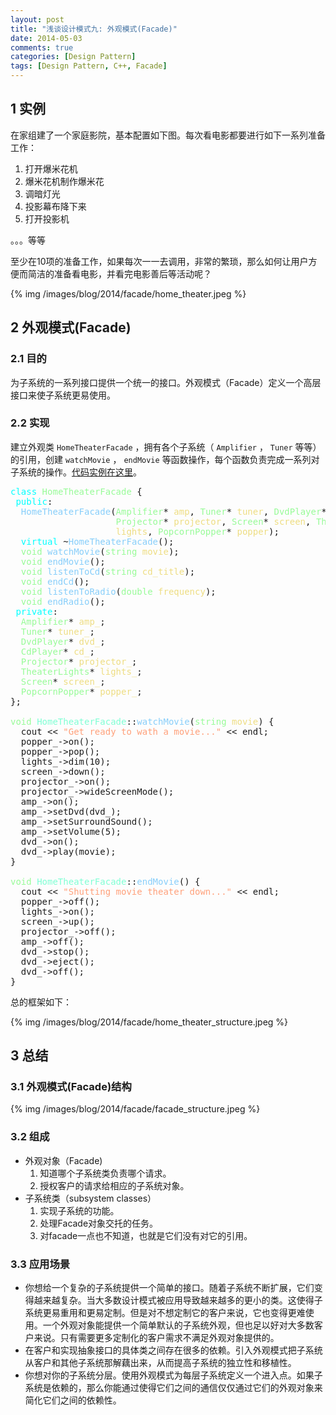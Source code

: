 ```yaml
---
layout: post
title: "浅谈设计模式九: 外观模式(Facade)"
date: 2014-05-03
comments: true
categories: [Design Pattern]
tags: [Design Pattern, C++, Facade]
---
```


<div id="outline-container-sec-1" class="outline-2">
<h2 id="sec-1"><span class="section-number-2">1</span> 实例</h2>
<div class="outline-text-2" id="text-1">
<p>
在家组建了一个家庭影院，基本配置如下图。每次看电影都要进行如下一系列准备工作：
</p>
<ol class="org-ol">
<li>打开爆米花机
</li>
<li>爆米花机制作爆米花
</li>
<li>调暗灯光
</li>
<li>投影幕布降下来
</li>
<li>打开投影机
</li>
</ol>
<p>
。。。等等
</p>

<p>
至少在10项的准备工作，如果每次一一去调用，非常的繁琐，那么如何让用户方便而简洁的准备看电影，并看完电影善后等活动呢？
</p>
{% img /images/blog/2014/facade/home_theater.jpeg %}

<!-- more -->
</div>
</div>

<div id="outline-container-sec-2" class="outline-2">
<h2 id="sec-2"><span class="section-number-2">2</span> 外观模式(Facade)</h2>
<div class="outline-text-2" id="text-2">
</div><div id="outline-container-sec-2-1" class="outline-3">
<h3 id="sec-2-1"><span class="section-number-3">2.1</span> 目的</h3>
<div class="outline-text-3" id="text-2-1">
<p>
为子系统的一系列接口提供一个统一的接口。外观模式（Facade）定义一个高层接口来使子系统更易使用。
</p>
</div>
</div>

<div id="outline-container-sec-2-2" class="outline-3">
<h3 id="sec-2-2"><span class="section-number-3">2.2</span> 实现</h3>
<div class="outline-text-3" id="text-2-2">
<p>
建立外观类 <code>HomeTheaterFacade</code> ，拥有各个子系统（ <code>Amplifier</code> ，
<code>Tuner</code> 等等）的引用，创建 <code>watchMovie</code> ， <code>endMovie</code> 等函数操作，每个函数负责完成一系列对子系统的操作。<a href="https://github.com/shishougang/DesignPattern-CPP/tree/master/src/facade">代码实例在这里</a>。
</p>

<div class="org-src-container">

<pre class="src src-c++"><span style="color: #00ffff;">class</span> <span style="color: #98fb98;">HomeTheaterFacade</span> {
 <span style="color: #00ffff;">public</span>:
  <span style="color: #87cefa;">HomeTheaterFacade</span>(<span style="color: #98fb98;">Amplifier</span>* <span style="color: #eedd82;">amp</span>, <span style="color: #98fb98;">Tuner</span>* <span style="color: #eedd82;">tuner</span>, <span style="color: #98fb98;">DvdPlayer</span>* <span style="color: #eedd82;">dvd</span>, <span style="color: #98fb98;">CdPlayer</span>* <span style="color: #eedd82;">cd</span>,
                    <span style="color: #98fb98;">Projector</span>* <span style="color: #eedd82;">projector</span>, <span style="color: #98fb98;">Screen</span>* <span style="color: #eedd82;">screen</span>, <span style="color: #98fb98;">TheaterLights</span>*
                    <span style="color: #eedd82;">lights</span>, <span style="color: #98fb98;">PopcornPopper</span>* <span style="color: #eedd82;">popper</span>);
  <span style="color: #00ffff;">virtual</span> ~<span style="color: #87cefa;">HomeTheaterFacade</span>();
  <span style="color: #98fb98;">void</span> <span style="color: #87cefa;">watchMovie</span>(<span style="color: #98fb98;">string</span> <span style="color: #eedd82;">movie</span>);
  <span style="color: #98fb98;">void</span> <span style="color: #87cefa;">endMovie</span>();
  <span style="color: #98fb98;">void</span> <span style="color: #87cefa;">listenToCd</span>(<span style="color: #98fb98;">string</span> <span style="color: #eedd82;">cd_title</span>);
  <span style="color: #98fb98;">void</span> <span style="color: #87cefa;">endCd</span>();
  <span style="color: #98fb98;">void</span> <span style="color: #87cefa;">listenToRadio</span>(<span style="color: #98fb98;">double</span> <span style="color: #eedd82;">frequency</span>);
  <span style="color: #98fb98;">void</span> <span style="color: #87cefa;">endRadio</span>();
 <span style="color: #00ffff;">private</span>:
  <span style="color: #98fb98;">Amplifier</span>* <span style="color: #eedd82;">amp_</span>;
  <span style="color: #98fb98;">Tuner</span>* <span style="color: #eedd82;">tuner_</span>;
  <span style="color: #98fb98;">DvdPlayer</span>* <span style="color: #eedd82;">dvd_</span>;
  <span style="color: #98fb98;">CdPlayer</span>* <span style="color: #eedd82;">cd_</span>;
  <span style="color: #98fb98;">Projector</span>* <span style="color: #eedd82;">projector_</span>;
  <span style="color: #98fb98;">TheaterLights</span>* <span style="color: #eedd82;">lights_</span>;
  <span style="color: #98fb98;">Screen</span>* <span style="color: #eedd82;">screen_</span>;
  <span style="color: #98fb98;">PopcornPopper</span>* <span style="color: #eedd82;">popper_</span>;
};

<span style="color: #98fb98;">void</span> <span style="color: #7fffd4;">HomeTheaterFacade</span>::<span style="color: #87cefa;">watchMovie</span>(<span style="color: #98fb98;">string</span> <span style="color: #eedd82;">movie</span>) {
  cout &lt;&lt; <span style="color: #ffa07a;">"Get ready to wath a movie..."</span> &lt;&lt; endl;
  popper_-&gt;on();
  popper_-&gt;pop();
  lights_-&gt;dim(10);
  screen_-&gt;down();
  projector_-&gt;on();
  projector_-&gt;wideScreenMode();
  amp_-&gt;on();
  amp_-&gt;setDvd(dvd_);
  amp_-&gt;setSurroundSound();
  amp_-&gt;setVolume(5);
  dvd_-&gt;on();
  dvd_-&gt;play(movie);
}

<span style="color: #98fb98;">void</span> <span style="color: #7fffd4;">HomeTheaterFacade</span>::<span style="color: #87cefa;">endMovie</span>() {
  cout &lt;&lt; <span style="color: #ffa07a;">"Shutting movie theater down..."</span> &lt;&lt; endl;
  popper_-&gt;off();
  lights_-&gt;on();
  screen_-&gt;up();
  projector_-&gt;off();
  amp_-&gt;off();
  dvd_-&gt;stop();
  dvd_-&gt;eject();
  dvd_-&gt;off();
}
</pre>
</div>
<p>
总的框架如下：
</p>
{% img /images/blog/2014/facade/home_theater_structure.jpeg %}
</div>
</div>
</div>

<div id="outline-container-sec-3" class="outline-2">
<h2 id="sec-3"><span class="section-number-2">3</span> 总结</h2>
<div class="outline-text-2" id="text-3">
</div><div id="outline-container-sec-3-1" class="outline-3">
<h3 id="sec-3-1"><span class="section-number-3">3.1</span> 外观模式(Facade)结构</h3>
<div class="outline-text-3" id="text-3-1">
{% img /images/blog/2014/facade/facade_structure.jpeg %}
</div>
</div>

<div id="outline-container-sec-3-2" class="outline-3">
<h3 id="sec-3-2"><span class="section-number-3">3.2</span> 组成</h3>
<div class="outline-text-3" id="text-3-2">
<ul class="org-ul">
<li>外观对象（Facade)
<ol class="org-ol">
<li>知道哪个子系统类负责哪个请求。
</li>
<li>授权客户的请求给相应的子系统对象。
</li>
</ol>
</li>
<li>子系统类（subsystem classes）
<ol class="org-ol">
<li>实现子系统的功能。
</li>
<li>处理Facade对象交托的任务。
</li>
<li>对facade一点也不知道，也就是它们没有对它的引用。
</li>
</ol>
</li>
</ul>
</div>
</div>

<div id="outline-container-sec-3-3" class="outline-3">
<h3 id="sec-3-3"><span class="section-number-3">3.3</span> 应用场景</h3>
<div class="outline-text-3" id="text-3-3">
<ul class="org-ul">
<li>你想给一个复杂的子系统提供一个简单的接口。随着子系统不断扩展，它们变得越来越复杂。当大多数设计模式被应用导致越来越多的更小的类。这使得子系统更易重用和更易定制。但是对不想定制它的客户来说，它也变得更难使用。一个外观对象能提供一个简单默认的子系统外观，但也足以好对大多数客户来说。只有需要更多定制化的客户需求不满足外观对象提供的。
</li>
<li>在客户和实现抽象接口的具体类之间存在很多的依赖。引入外观模式把子系统从客户和其他子系统那解藕出来，从而提高子系统的独立性和移植性。
</li>
<li>你想对你的子系统分层。使用外观模式为每层子系统定义一个进入点。如果子系统是依赖的，那么你能通过使得它们之间的通信仅仅通过它们的外观对象来简化它们之间的依赖性。
</li>
</ul>
</div>
</div>
</div>
